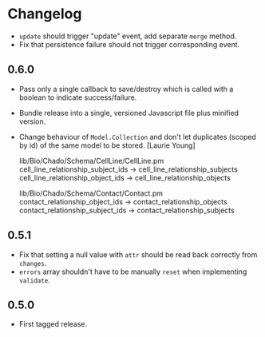 # Changelog

* `update` should trigger "update" event, add separate `merge` method.
* Fix that persistence failure should not trigger corresponding event.

## 0.6.0

* Pass only a single callback to save/destroy which is called with a boolean to indicate success/failure.
* Bundle release into a single, versioned Javascript file plus minified version.
* Change behaviour of `Model.Collection` and don't let duplicates (scoped by id) of the same model to be stored. [Laurie Young]

    lib/Bio/Chado/Schema/CellLine/CellLine.pm
        cell_line_relationship_subject_ids -> cell_line_relationship_subjects
        cell_line_relationship_object_ids  -> cell_line_relationship_objects
    
    lib/Bio/Chado/Schema/Contact/Contact.pm
        contact_relationship_object_ids -> contact_relationship_objects
        contact_relationship_subject_ids -> contact_relationship_subjects

## 0.5.1

* Fix that setting a null value with `attr` should be read back correctly from `changes`.
* `errors` array shouldn't have to be manually `reset` when implementing `validate`.

## 0.5.0

* First tagged release.
